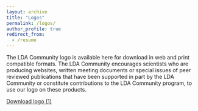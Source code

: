 ```yaml
---
layout: archive
title: "Logos"
permalink: /logos/
author_profile: true
redirect_from:
  - /resume
---
```


The LDA Community logo is available here for download in web and print compatible formats. 
The LDA Community encourages scientists who are producing websites, written meeting documents or special issues of peer reviewed publications that have 
been supported in part by the LDA Community or constitute contributions to the LDA Community program, to use our logo on these products. 

[Download logo (1)](https://aimesproject.org/wp-content/uploads/2022/04/4hex-13.jpg)


